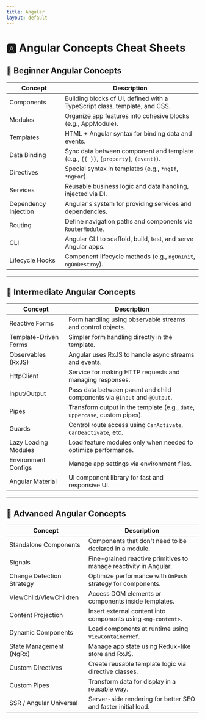 ```yaml
---
title: Angular
layout: default
---
```



# 🅰️ Angular Concepts Cheat Sheets

## 📘 Beginner Angular Concepts

| Concept               | Description                                                                 |
|-----------------------|-----------------------------------------------------------------------------|
| Components            | Building blocks of UI, defined with a TypeScript class, template, and CSS. |
| Modules               | Organize app features into cohesive blocks (e.g., AppModule).               |
| Templates             | HTML + Angular syntax for binding data and events.                         |
| Data Binding          | Sync data between component and template (e.g., `{{ }}`, `[property]`, `(event)`). |
| Directives            | Special syntax in templates (e.g., `*ngIf`, `*ngFor`).                      |
| Services              | Reusable business logic and data handling, injected via DI.                |
| Dependency Injection  | Angular's system for providing services and dependencies.                   |
| Routing               | Define navigation paths and components via `RouterModule`.                  |
| CLI                   | Angular CLI to scaffold, build, test, and serve Angular apps.               |
| Lifecycle Hooks       | Component lifecycle methods (e.g., `ngOnInit`, `ngOnDestroy`).             |

---

## 📙 Intermediate Angular Concepts

| Concept                 | Description                                                                 |
|-------------------------|-----------------------------------------------------------------------------|
| Reactive Forms          | Form handling using observable streams and control objects.                |
| Template-Driven Forms   | Simpler form handling directly in the template.                            |
| Observables (RxJS)      | Angular uses RxJS to handle async streams and events.                      |
| HttpClient              | Service for making HTTP requests and managing responses.                   |
| Input/Output            | Pass data between parent and child components via `@Input` and `@Output`.  |
| Pipes                   | Transform output in the template (e.g., `date`, `uppercase`, custom pipes).|
| Guards                  | Control route access using `CanActivate`, `CanDeactivate`, etc.            |
| Lazy Loading Modules    | Load feature modules only when needed to optimize performance.             |
| Environment Configs     | Manage app settings via environment files.                                 |
| Angular Material        | UI component library for fast and responsive UI.                           |

---

## 📕 Advanced Angular Concepts

| Concept                      | Description                                                               |
|------------------------------|---------------------------------------------------------------------------|
| Standalone Components        | Components that don't need to be declared in a module.                   |
| Signals                      | Fine-grained reactive primitives to manage reactivity in Angular.        |
| Change Detection Strategy    | Optimize performance with `OnPush` strategy for components.             |
| ViewChild/ViewChildren       | Access DOM elements or components inside templates.                      |
| Content Projection           | Insert external content into components using `<ng-content>`.           |
| Dynamic Components           | Load components at runtime using `ViewContainerRef`.                    |
| State Management (NgRx)      | Manage app state using Redux-like store and RxJS.                        |
| Custom Directives            | Create reusable template logic via directive classes.                    |
| Custom Pipes                 | Transform data for display in a reusable way.                            |
| SSR / Angular Universal      | Server-side rendering for better SEO and faster initial load.            |
